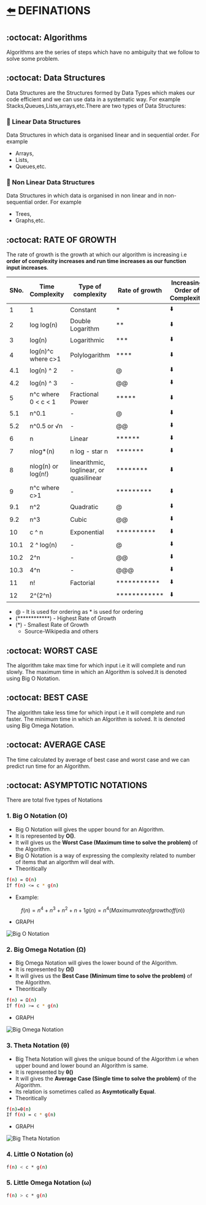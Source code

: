 # [:arrow_left:](../README.md) DEFINATIONS

## :octocat: Algorithms

Algorithms are the series of steps which have no ambiguity that we follow to solve some problem.

## :octocat: Data Structures

Data Structures are the Structures formed by Data Types which makes our code efficient and we can use data in a systematic way. For example Stacks,Queues,Lists,arrays,etc.There are two types of Data Structures:

### :rocket: Linear Data Structures

Data Structures in which data is organised linear and in sequential order. For example

* Arrays,
* Lists,
* Queues,etc.

### :rocket: Non Linear Data Structures

Data Structures in which data is organised in non linear and in non-sequential order. For example

* Trees,
* Graphs,etc.

## :octocat: RATE OF GROWTH

The rate of growth is the growth at which our algorithm is increasing i.e **order of complexity increases and run time increases as our function input increases**.

 SNo. | Time Complexity | Type of complexity | Rate of growth | Increasing Order of Complexity
 ---- | --------------- | ------------------ | -------------- | ------------------------------
 1 | 1 | Constant | * | :arrow_down:
 2 | log log(n) | Double Logarithm | ** | :arrow_down:
 3 | log(n) | Logarithmic | *** | :arrow_down:
 4 | log(n)^c where c>1 | Polylogarithm | **** | :arrow_down:
 4.1 | log(n) ^ 2 | - | @ | :arrow_down:
 4.2 | log(n) ^ 3 | - | @@ | :arrow_down:
 5 | n^c where 0 < c < 1 | Fractional Power | ***** | :arrow_down:
 5.1 | n^0.1 | - | @ | :arrow_down:
 5.2 | n^0.5 or √n | - | @@ | :arrow_down:
 6 | n | Linear | ****** | :arrow_down:
 7 | nlog*(n) | n log - star n | ******* | :arrow_down:
 8 | nlog(n) or log(n!) | linearithmic, loglinear, or quasilinear | ******** | :arrow_down:  
 9 | n^c where c>1 | - | ********* | :arrow_down:
 9.1 | n^2 | Quadratic | @ | :arrow_down:
 9.2 | n^3 | Cubic | @@ | :arrow_down:
 10 | c ^ n | Exponential | ********** | :arrow_down:
 10.1 | 2 ^ log(n) | - | @ | :arrow_down:
 10.2 | 2^n | - | @@ | :arrow_down:
 10.3 | 4^n | - | @@@ | :arrow_down:
 11 | n! | Factorial | *********** | :arrow_down:
 12 | 2^(2^n) | | ************ | :arrow_down:

* @ - It is used for ordering as * is used for ordering
* (************) - Highest Rate of Growth
* (\*) - Smallest Rate of Growth
  * Source-Wikipedia and others

## :octocat: WORST CASE

The algorithm take max time for which input i.e it will complete and run slowly. The maximum time in which an Algorithm is solved.It is denoted using Big O Notation.

## :octocat: BEST CASE

The algorithm take less time for which input i.e it will complete and run faster. The minimum time in which an Algorithm is solved. It is denoted using Big Omega Notation.

## :octocat: AVERAGE CASE

The time calculated by average of best case and worst case and we can predict run time for an Algorithm.

## :octocat: ASYMPTOTIC NOTATIONS

There are total five types of Notations

### 1. Big O Notation (O)

* Big O Notation will gives the upper bound for an Algorithm.
* It is represented by **O()**.
* It will gives us the **Worst Case (Maximum time to solve the problem)** of the Algorithm.
* Big O Notation is a way of expressing the complexity related to number of items that an algorthm will deal with.
* Theoritically

```bash
f(n) = O(n)
If f(n) <= c * g(n)
```

* Example:

```math
f(n) = n^4 + n^3 + n^2 + n + 1
g(n) = n^4  (Maximum rate of growth of f(n))
```

* GRAPH

![Big O Notation]()

### 2. Big Omega Notation (Ω)

* Big Omega Notation will gives the lower bound of the Algorithm.
* It is represented by **Ω()**
* It will gives us the **Best Case (Minimum time to solve the problem)** of the Algorithm.
* Theoritically

```bash
f(n) = Ω(n)
If f(n) >= c * g(n)
```

* GRAPH

![Big Omega Notation]()

### 3. Theta Notation (θ)

* Big Theta Notation will gives the unique bound of the Algorithm i.e when upper bound and lower bound an Algorithm is same.
* It is represented by **θ()**
* It will gives the **Average Case (Single time to solve the problem)** of the Algorithm.
* Its relation is sometimes called as **Asymtotically Equal**.
* Theoritically

```bash
f(n)=θ(n)
If f(n) = c * g(n)
```

* GRAPH

![Big Theta Notation]()

### 4. Little O Notation (o)

```bash
f(n) < c * g(n)
```

### 5. Little Omega Notation (ω)

```bash
f(n) > c * g(n)
```